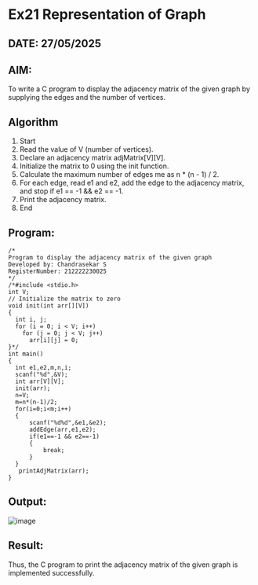 # Ex21 Representation of Graph
## DATE: 27/05/2025
## AIM:
To write a C program to display the adjacency matrix of the given graph by supplying the edges and the number of vertices.

## Algorithm
1. Start
2. Read the value of V (number of vertices).
3. Declare an adjacency matrix adjMatrix[V][V].
4. Initialize the matrix to 0 using the init function.
5. Calculate the maximum number of edges me as n * (n - 1) / 2.
6.  For each edge, read e1 and e2, add the edge to the adjacency matrix, and stop if e1 == -1 && e2 == -1.
7. Print the adjacency matrix.
8. End
   
## Program:
```
/*
Program to display the adjacency matrix of the given graph
Developed by: Chandrasekar S
RegisterNumber: 212222230025
*/
/*#include <stdio.h>
int V;
// Initialize the matrix to zero
void init(int arr[][V]) 
{
  int i, j;
  for (i = 0; i < V; i++)
    for (j = 0; j < V; j++)
      arr[i][j] = 0;
}*/
int main()
{ 
  int e1,e2,m,n,i;
  scanf("%d",&V);
  int arr[V][V];
  init(arr);
  n=V;
  m=n*(n-1)/2;
  for(i=0;i<m;i++)
  {
      scanf("%d%d",&e1,&e2);
      addEdge(arr,e1,e2);
      if(e1==-1 && e2==-1)
      {
          break;
      }
  }
   printAdjMatrix(arr);
}
```

## Output:

![image](https://github.com/user-attachments/assets/cf659614-8046-4771-ae81-c523728d5516)


## Result:
Thus, the C program to print the adjacency matrix of the given graph is implemented successfully.
